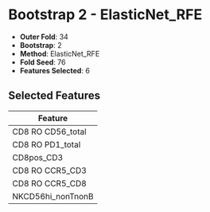# Bootstrap 2 - ElasticNet_RFE

- **Outer Fold**: 34
- **Bootstrap**: 2
- **Method**: ElasticNet_RFE
- **Fold Seed**: 76
- **Features Selected**: 6

## Selected Features

| Feature |
|---------|
| CD8 RO CD56_total |
| CD8 RO PD1_total |
| CD8pos_CD3 |
| CD8 RO CCR5_CD3 |
| CD8 RO CCR5_CD8 |
| NKCD56hi_nonTnonB |
